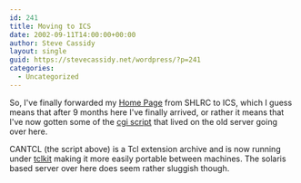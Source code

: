 ```yaml
---
id: 241
title: Moving to ICS
date: 2002-09-11T14:00:00+00:00
author: Steve Cassidy
layout: single
guid: https://stevecassidy.net/wordpress/?p=241
categories:
  - Uncategorized
---
```

So, I've finally forwarded my [Home Page](http://www.ics.mq.edu.au/~cassidy/) from SHLRC to ICS, which I guess means that after 9 months here I've finally arrived, or rather it means that I've now gotten some of the [cgi script](http://www.ics.mq.edu.au/~cassidy/cgi-bin/installer) that lived on the old server going over here.

CANTCL (the script above) is a Tcl extension archive and is now running under [tclkit](http://mini.net/tcl/52) making it more easily portable between machines. The solaris based server over here does seem rather sluggish though.
